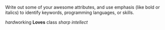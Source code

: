 Write out some of your awesome attributes, and use emphasis (like bold or italics) to identify keywords, programming languages, or skills. 

*hard*working
**Loves** class
_sharp intellect_

